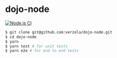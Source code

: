 # dojo-node

[![Node.js CI](https://github.com/verzola/dojo-node/actions/workflows/node.js.yml/badge.svg)](https://github.com/verzola/dojo-node/actions/workflows/node.js.yml)

```sh
$ git clone git@github.com:verzola/dojo-node.git
$ cd dojo-node
$ yarn
$ yarn test # for unit tests
$ yarn e2e # for end to end tests
```
